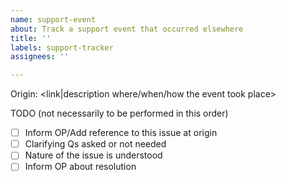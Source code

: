 ```yaml
---
name: support-event
about: Track a support event that occurred elsewhere
title: ''
labels: support-tracker
assignees: ''

---
```


Origin: <link|description where/when/how the event took place>

TODO (not necessarily to be performed in this order)
- [ ] Inform OP/Add reference to this issue at origin
- [ ] Clarifying Qs asked or not needed
- [ ] Nature of the issue is understood
- [ ] Inform OP about resolution
